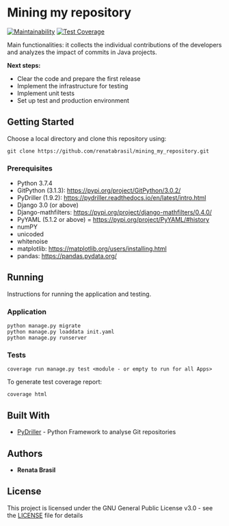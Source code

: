 # Mining my repository
[![Maintainability](https://api.codeclimate.com/v1/badges/a831076e1130f16dfada/maintainability)](https://codeclimate.com/github/renatabrasil/mining_my_repository/maintainability)
[![Test Coverage](https://api.codeclimate.com/v1/badges/a831076e1130f16dfada/test_coverage)](https://codeclimate.com/github/renatabrasil/mining_my_repository/test_coverage)

Main functionalities: it collects the individual contributions of the developers and analyzes the impact of commits in Java projects.

**Next steps:**

- Clear the code and prepare the first release
- Implement the infrastructure for testing
- Implement unit tests
- Set up test and production environment

## Getting Started

Choose a local directory and clone this repository using:
```
git clone https://github.com/renatabrasil/mining_my_repository.git
```

### Prerequisites


- Python 3.7.4
- GitPython (3.1.3): https://pypi.org/project/GitPython/3.0.2/
- PyDriller (1.9.2): https://pydriller.readthedocs.io/en/latest/intro.html
- Django 3.0 (or above)
- Django-mathfilters: https://pypi.org/project/django-mathfilters/0.4.0/
- PyYAML (5.1.2 or above) = https://pypi.org/project/PyYAML/#history
- numPY
- unicoded
- whitenoise
- matplotlib: https://matplotlib.org/users/installing.html
- pandas: https://pandas.pydata.org/

## Running

Instructions for running the application and testing.

### Application

```
python manage.py migrate
python manage.py loaddata init.yaml
python manage.py runserver
```


### Tests

```
coverage run manage.py test <module - or empty to run for all Apps>
```
To generate test coverage report:

```
coverage html
```

## Built With

* [PyDriller](https://github.com/ishepard/pydriller/) - Python Framework to analyse Git repositories


## Authors

* **Renata Brasil**

## License

This project is licensed under the GNU General Public License v3.0 - see the [LICENSE](LICENSE) file for details
